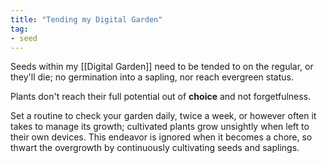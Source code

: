 ```yaml
---
title: "Tending my Digital Garden"
tag: 
- seed
---
```


Seeds within my [[Digital Garden]] need to be tended to on the regular, or 
they'll die; no germination into a sapling, nor reach evergreen status. 

Plants don't reach their full potential out of **choice** and not forgetfulness.

Set a routine to check your garden daily, twice a week, or however often it takes to manage its growth; cultivated plants grow unsightly when left to their own devices. This endeavor is ignored when it becomes a chore, so thwart the overgrowth by continuously cultivating seeds and saplings. 
